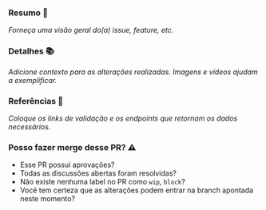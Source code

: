### Resumo :rocket:

_Forneça uma visão geral do(a) issue, feature, etc._

### Detalhes :books:

_Adicione contexto para as alterações realizadas. Imagens e vídeos ajudam a exemplificar._

### Referências :link:

_Coloque os links de validação e os endpoints que retornam os dados necessários._

### Posso fazer merge desse PR? ⚠️

- Esse PR possui aprovações?
- Todas as discussões abertas foram resolvidas?
- Não existe nenhuma label no PR como `wip`, `block`?
- Você tem certeza que as alterações podem entrar na branch apontada neste momento?
